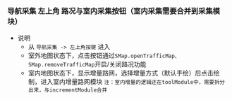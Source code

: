### 导航采集 左上角 路况与室内采集按钮（室内采集需要合并到采集模块）
* 说明
    - 从 `导航采集 -> 左上角按键` 进入
    - 室外地图状态下，点击按钮通过`SMap.openTrafficMap、SMap.removeTrafficMap`开启/关闭路况功能
    - 室内地图状态下，显示增量路网，选择增量方式（默认手绘）后点击绘制，进入室内增量路网模块
        `注：室内增量的逻辑还在toolModule中，需要拆分出来，与incrementModule合并`
